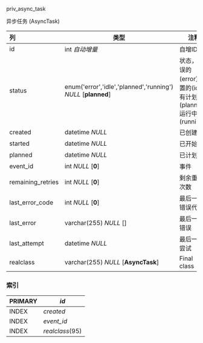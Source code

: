 priv_async_task

异步任务 (AsyncTask)





| 列                | 类型                                                         | 注释                                                         |
| :---------------- | ------------------------------------------------------------ | ------------------------------------------------------------ |
| id                | int *自动增量*                                               | 自增ID                                                       |
| status            | enum('error','idle','planned','running') *NULL* [**planned**] | 状态，错误的(error), 闲置的(idle), 有计划的 (planned), 运行中的(running) |
| created           | datetime *NULL*                                              | 已创建                                                       |
| started           | datetime *NULL*                                              | 已开始                                                       |
| planned           | datetime *NULL*                                              | 已计划                                                       |
| event_id          | int *NULL* [**0**]                                           | 事件                                                         |
| remaining_retries | int *NULL* [**0**]                                           | 剩余重试次数                                                 |
| last_error_code   | int *NULL* [**0**]                                           | 最后一个错误代码                                             |
| last_error        | varchar(255) *NULL* []                                       | 最后一个错误                                                 |
| last_attempt      | datetime *NULL*                                              | 最后一次尝试                                                 |
| realclass         | varchar(255) *NULL* [**AsyncTask**]                          | Final class                                                  |

### 索引

| PRIMARY | *id*            |
| :------ | --------------- |
| INDEX   | *created*       |
| INDEX   | *event_id*      |
| INDEX   | *realclass*(95) |